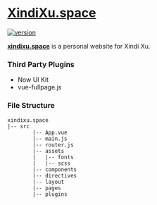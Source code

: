 # [XindiXu.space](http://xindixu.space)
[![version][version-badge]][CHANGELOG]




**[xindixu.space](http://xindixu.space)** is a personal website for Xindi Xu.

### Third Party Plugins
- Now UI Kit
- vue-fullpage.js


### File Structure


```
xindixu.space
|-- src
        |-- App.vue
        |-- main.js
        |-- router.js
        |-- assets
        |   |-- fonts
        |   |-- scss
        |-- components
        |-- directives
        |-- layout
        |-- pages
        |-- plugins
```



[CHANGELOG]: ./CHANGELOG.md
[version-badge]: https://img.shields.io/badge/version-3.0-blue.svg
